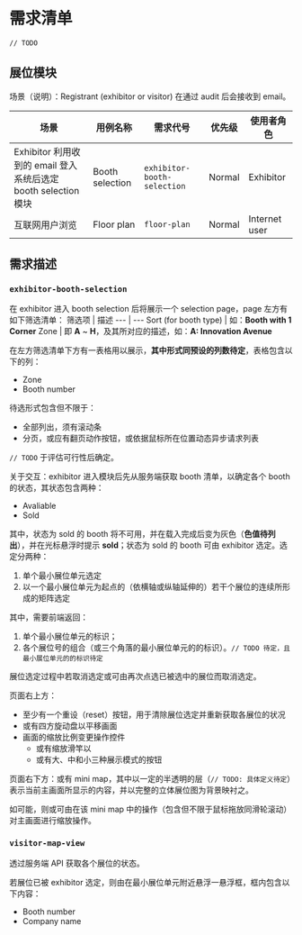# 需求清单
`// TODO`

## 展位模块
场景（说明）：Registrant (exhibitor or visitor) 在通过 audit 后会接收到 email。

场景 | 用例名称 | 需求代号 | 优先级 | 使用者角色
--- | --- | --- | --- | ---
Exhibitor 利用收到的 email 登入系统后选定 booth selection 模块 | Booth selection | `exhibitor-booth-selection` | Normal | Exhibitor
互联网用户浏览 | Floor plan | `floor-plan` | Normal | Internet user

## 需求描述
### `exhibitor-booth-selection`
在 exhibitor 进入 booth selection 后将展示一个 selection page，page 左方有如下筛选清单：
筛选项 | 描述
--- | ---
Sort (for booth type) | 如：**Booth with 1 Corner**
Zone | 即 **A** ~ **H**，及其所对应的描述，如：**A: Innovation Avenue**

在左方筛选清单下方有一表格用以展示，**其中形式同预设的列数待定**，表格包含以下的列：
- Zone
- Booth number

待选形式包含但不限于：
- 全部列出，须有滚动条
- 分页，或应有翻页动作按钮，或依据鼠标所在位置动态异步请求列表

`// TODO` 于评估可行性后确定。

关于交互：exhibitor 进入模块后先从服务端获取 booth 清单，以确定各个 booth 的状态，其状态包含两种：
- Avaliable
- Sold

其中，状态为 sold 的 booth 将不可用，并在载入完成后变为灰色（**色值待列出**），并在光标悬浮时提示 **sold**；状态为 sold 的 booth 可由 exhibitor 选定。选定分两种：
1. 单个最小展位单元选定
2. 以一个最小展位单元为起点的（依横轴或纵轴延伸的）若干个展位的连续所形成的矩阵选定

其中，需要前端返回：
1. 单个最小展位单元的标识；
2. 各个展位号的组合（或三个角落的最小展位单元的的标识）。`// TODO 待定，且最小展位单元的的标识待定`

展位选定过程中若取消选定或可由再次点选已被选中的展位而取消选定。

页面右上方：
- 至少有一个重设（reset）按钮，用于清除展位选定并重新获取各展位的状况
- 或有四方旋动盘以平移画面
- 画面的缩放比例变更操作控件
  - 或有缩放滑竿以
  - 或有大、中和小三种展示模式的按钮

页面右下方：或有 mini map，其中以一定的半透明的层（`// TODO: 具体定义待定`）表示当前主画面所显示的内容，并以完整的立体展位图为背景映衬之。

如可能，则或可由在该 mini map 中的操作（包含但不限于鼠标拖放同滑轮滚动）对主画面进行缩放操作。

### `visitor-map-view`
透过服务端 API 获取各个展位的状态。

若展位已被 exhibitor 选定，则由在最小展位单元附近悬浮一悬浮框，框内包含以下内容：
- Booth number
- Company name
